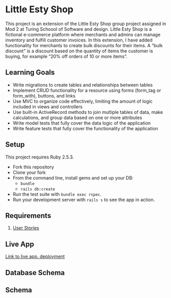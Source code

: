 # Little Esty Shop

This project is an extension of the Little Esty Shop group project assigned in Mod 2 at Turing Schoool of Software and design. Little Esty Shop is a fictional e-commerce platform where merchants and admins can manage inventory and fulfill customer invoices. In this extension, I have added functionality for merchants to create bulk discounts for their items. A “bulk discount” is a discount based on the quantity of items the customer is buying, for example “20% off orders of 10 or more items”.

## Learning Goals
- Write migrations to create tables and relationships between tables
- Implement CRUD functionality for a resource using forms (form_tag or form_with), buttons, and links
- Use MVC to organize code effectively, limiting the amount of logic included in views and controllers
- Use built-in ActiveRecord methods to join multiple tables of data, make calculations, and group data based on one or more attributes
- Write model tests that fully cover the data logic of the application
- Write feature tests that fully cover the functionality of the application

## Setup

This project requires Ruby 2.5.3.

* Fork this repository
* Clone your fork
* From the command line, install gems and set up your DB:
    * `bundle`
    * `rails db:create`
* Run the test suite with `bundle exec rspec`.
* Run your development server with `rails s` to see the app in action.

## Requirements

1. [User Stories](./doc/user_stories.md)

## Live App
[Link to live app. deployment](https://secure-scrubland-51621.herokuapp.com/merchant/109/dashboard)

## Database Schema

## Schema

